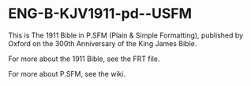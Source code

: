 # ENG-B-KJV1911-pd--USFM
This is The 1911 Bible in P.SFM (Plain & Simple Formatting), published by Oxford on the 300th Anniversary of the King James Bible.

For more about the 1911 Bible, see the FRT file. 

For more about P.SFM, see the wiki.
